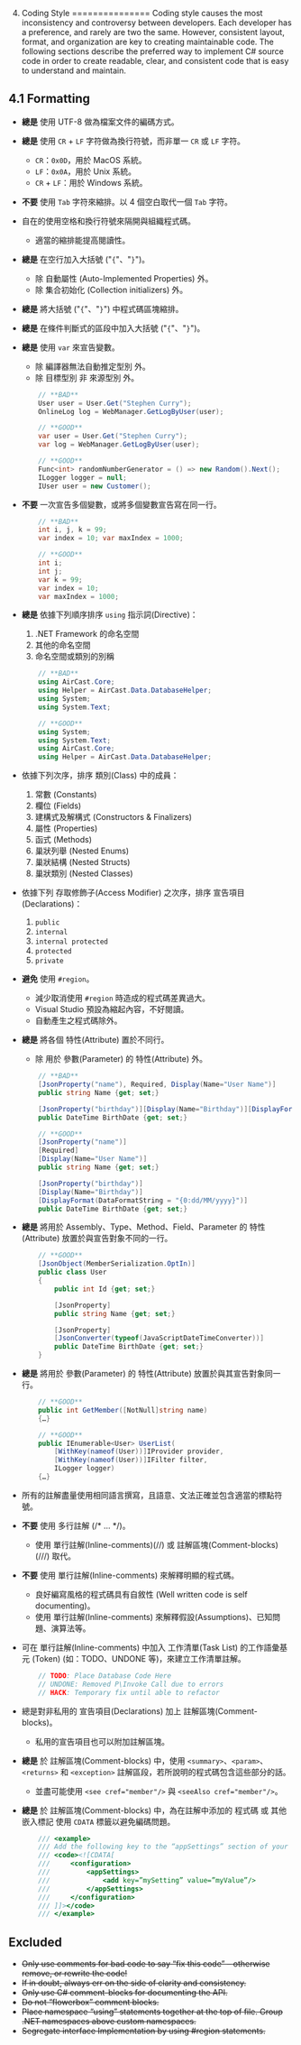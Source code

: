 4. Coding Style
===============
Coding style causes the most inconsistency and controversy between developers. Each developer has a preference, and
rarely are two the same. However, consistent layout, format, and organization are key to creating maintainable code.
The following sections describe the preferred way to implement C# source code in order to create readable, clear, and
consistent code that is easy to understand and maintain.

4.1 Formatting
--------------
- **總是** 使用 UTF-8 做為檔案文件的編碼方式。

- **總是** 使用 `CR` + `LF` 字符做為換行符號，而非單一 `CR` 或 `LF` 字符。
    + `CR`：`0x0D`，用於 MacOS 系統。
    + `LF`：`0x0A`，用於 Unix 系統。
    + `CR` + `LF`：用於 Windows 系統。

- **不要** 使用 `Tab` 字符來縮排。以 4 個空白取代一個 `Tab` 字符。

- 自在的使用空格和換行符號來隔開與組織程式碼。
    + 適當的縮排能提高閱讀性。

- **總是** 在空行加入大括號 ("`{`"、"`}`")。
    + 除 自動屬性 (Auto-Implemented Properties) 外。
    + 除 集合初始化 (Collection initializers) 外。

- **總是** 將大括號 ("`{`"、"`}`") 中程式碼區塊縮排。

- **總是** 在條件判斷式的區段中加入大括號 ("`{`"、"`}`")。

- **總是** 使用 `var` 來宣告變數。
    + 除 編譯器無法自動推定型別 外。
    + 除 目標型別 非 來源型別 外。

    ```csharp
        // **BAD**
        User user = User.Get("Stephen Curry");
        OnlineLog log = WebManager.GetLogByUser(user);

        // **GOOD**
        var user = User.Get("Stephen Curry");
        var log = WebManager.GetLogByUser(user);

        // **GOOD**
        Func<int> randomNumberGenerator = () => new Random().Next(); 
        ILogger logger = null;
        IUser user = new Customer();
    ```


- **不要** 一次宣告多個變數，或將多個變數宣告寫在同一行。
    ```csharp
        // **BAD**
        int i, j, k = 99;
        var index = 10; var maxIndex = 1000;

        // **GOOD**
        int i;
        int j;
        var k = 99;
        var index = 10;
        var maxIndex = 1000;
    ```


- **總是** 依據下列順序排序 `using` 指示詞(Directive)：
    1. .NET Framework 的命名空間
    2. 其他的命名空間
    3. 命名空間或類別的別稱

    ```csharp
        // **BAD**
        using AirCast.Core;
        using Helper = AirCast.Data.DatabaseHelper;
        using System;
        using System.Text;

        // **GOOD**
        using System;
        using System.Text;
        using AirCast.Core;
        using Helper = AirCast.Data.DatabaseHelper;
    ```


- 依據下列次序，排序 類別(Class) 中的成員：
    1. 常數 (Constants)
    2. 欄位 (Fields)
    3. 建構式及解構式 (Constructors & Finalizers)
    4. 屬性 (Properties)
    5. 函式 (Methods)
    6. 巢狀列舉 (Nested Enums)
    7. 巢狀結構 (Nested Structs)
    7. 巢狀類別 (Nested Classes)

- 依據下列 存取修飾子(Access Modifier) 之次序，排序 宣告項目(Declarations)：
    1. `public`
    2. `internal`
    3. `internal protected`
    4. `protected`
    5. `private`

- **避免** 使用 `#region`。
    + 減少取消使用 `#region` 時造成的程式碼差異過大。
    + Visual Studio 預設為縮起內容，不好閱讀。
    + 自動產生之程式碼除外。

- **總是** 將各個 特性(Attribute) 置於不同行。
    + 除 用於 參數(Parameter) 的 特性(Attribute) 外。

    ```csharp
        // **BAD**
        [JsonProperty("name"), Required, Display(Name="User Name")]
        public string Name {get; set;}

        [JsonProperty("birthday")][Display(Name="Birthday")][DisplayFormat(DataFormatString = "{0:dd/MM/yyyy}")]
        public DateTime BirthDate {get; set;}

        // **GOOD**
        [JsonProperty("name")]
        [Required]
        [Display(Name="User Name")]
        public string Name {get; set;}

        [JsonProperty("birthday")]
        [Display(Name="Birthday")]
        [DisplayFormat(DataFormatString = "{0:dd/MM/yyyy}")]
        public DateTime BirthDate {get; set;}
    ```

- **總是** 將用於 Assembly、Type、Method、Field、Parameter 的 特性(Attribute) 放置於與宣告對象不同的一行。
    ```csharp
        // **GOOD**
        [JsonObject(MemberSerialization.OptIn)]
        public class User
        {
            public int Id {get; set;}

            [JsonProperty]
            public string Name {get; set;}

            [JsonProperty]
            [JsonConverter(typeof(JavaScriptDateTimeConverter))]
            public DateTime BirthDate {get; set;}
        }
    ```


- **總是** 將用於 參數(Parameter) 的 特性(Attribute) 放置於與其宣告對象同一行。
    ```csharp
        // **GOOD**
        public int GetMember([NotNull]string name)
        {…}
    ```
    ```csharp
        // **GOOD**
        public IEnumerable<User> UserList(
            [WithKey(nameof(User))]IProvider provider,
            [WithKey(nameof(User))]IFilter filter,
            ILogger logger)
        {…}
    ```


- 所有的註解盡量使用相同語言撰寫，且語意、文法正確並包含適當的標點符號。

- **不要** 使用 多行註解 (/* ... */)。
    + 使用 單行註解(Inline-comments)(//) 或 註解區塊(Comment-blocks) (///) 取代。

- **不要** 使用 單行註解(Inline-comments) 來解釋明顯的程式碼。
    + 良好編寫風格的程式碼具有自敘性 (Well written code is self documenting)。
    + 使用 單行註解(Inline-comments) 來解釋假設(Assumptions)、已知問題、演算法等。

- 可在 單行註解(Inline-comments) 中加入 工作清單(Task List) 的工作語彙基元 (Token) (如：TODO、UNDONE 等)，來建立工作清單註解。
    ```csharp
        // TODO: Place Database Code Here
        // UNDONE: Removed P\Invoke Call due to errors
        // HACK: Temporary fix until able to refactor
    ```


- 總是對非私用的 宣告項目(Declarations) 加上 註解區塊(Comment-blocks)。
    + 私用的宣告項目也可以附加註解區塊。

- **總是** 於 註解區塊(Comment-blocks) 中，使用 `<summary>`、`<param>`、`<returns>` 和 `<exception>` 註解區段，若所說明的程式碼包含這些部分的話。
    + 並盡可能使用 `<see cref="member"/>` 與 `<seeAlso cref="member"/>`。

- **總是** 於 註解區塊(Comment-blocks) 中，為在註解中添加的 程式碼 或 其他嵌入標記 使用 `CDATA` 標籤以避免編碼問題。
    ```csharp
        /// <example>
        /// Add the following key to the “appSettings” section of your config:
        /// <code><![CDATA[
        ///     <configuration>
        ///         <appSettings>
        ///             <add key=”mySetting” value=”myValue”/>
        ///         </appSettings>
        ///     </configuration>
        /// ]]></code>
        /// </example>
    ```


Excluded
--------
- ~~Only use comments for bad code to say “fix this code” – otherwise remove, or rewrite the code!~~
- ~~If in doubt, always err on the side of clarity and consistency.~~
- ~~Only use C# comment-blocks for documenting the API.~~
- ~~Do not “flowerbox” comment blocks.~~
- ~~Place namespace “using” statements together at the top of file. Group .NET namespaces above custom namespaces.~~
- ~~Segregate interface Implementation by using #region statements.~~
